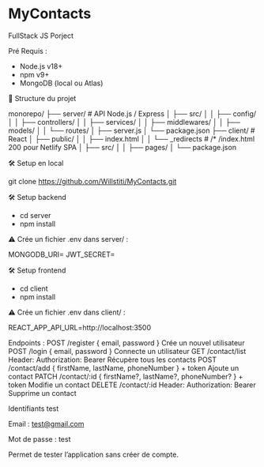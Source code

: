 # MyContacts
FullStack JS Porject

Pré Requis :
- Node.js v18+
- npm v9+
- MongoDB (local ou Atlas)

📂 Structure du projet

monorepo/
├── server/                  # API Node.js / Express
│   ├── src/
│   │   ├── config/
│   │   ├── controllers/
│   │   ├── services/
│   │   ├── middlewares/
│   │   ├── models/
│   │   └── routes/
│   ├── server.js
│   └── package.json
├── client/                  # React
│   ├── public/
│   │   ├── index.html
│   │   └── _redirects       # /* /index.html 200 pour Netlify SPA
│   ├── src/
│   │   ├── pages/
│   └── package.json

🛠️ Setup en local

git clone https://github.com/Willstiti/MyContacts.git

🛠️ Setup backend

- cd server
- npm install


⚠️ Crée un fichier .env dans server/ :

MONGODB_URI=<votre MongoDB URI>
JWT_SECRET=<votre secret JWT>

🛠️ Setup frontend

- cd client
- npm install

⚠️ Crée un fichier .env dans client/ :

REACT_APP_API_URL=http://localhost:3500

Endpoints : 
POST	/register	{ email, password }	Crée un nouvel utilisateur
POST	/login	{ email, password }	Connecte un utilisateur
GET	/contact/list	Header: Authorization: Bearer <token>	Récupère tous les contacts
POST	/contact/add	{ firstName, lastName, phoneNumber } + token	Ajoute un contact
PATCH	/contact/:id	{ firstName?, lastName?, phoneNumber? } + token	Modifie un contact
DELETE	/contact/:id	Header: Authorization: Bearer <token>	Supprime un contact

Identifiants test

Email : test@gmail.com

Mot de passe : test

Permet de tester l’application sans créer de compte.